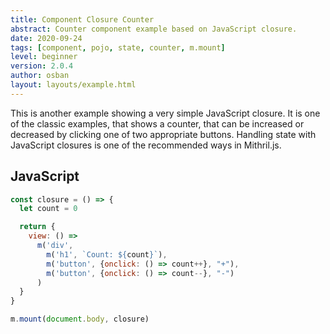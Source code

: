 ```yaml
---
title: Component Closure Counter
abstract: Counter component example based on JavaScript closure.
date: 2020-09-24
tags: [component, pojo, state, counter, m.mount]
level: beginner
version: 2.0.4
author: osban
layout: layouts/example.html
---
```


This is another example showing a very simple JavaScript closure.
It is one of the classic examples, that shows a counter, that can be increased or decreased by clicking one of two appropriate buttons.
Handling state with JavaScript closures is one of the recommended ways in Mithril.js.

## JavaScript

~~~js
const closure = () => {
  let count = 0

  return {
    view: () =>
      m('div',
        m('h1', `Count: ${count}`),
        m('button', {onclick: () => count++}, "+"),
        m('button', {onclick: () => count--}, "-")
      )
  }
}

m.mount(document.body, closure)
~~~
